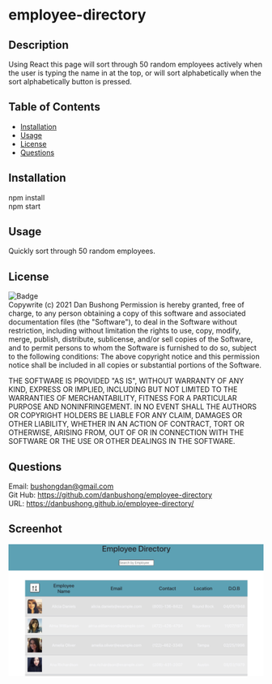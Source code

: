 # employee-directory
  ## Description
  Using React this page will sort through 50 random employees actively when the user is typing the name in at the top, or will sort alphabetically when the sort alphabetically button is pressed.
  ## Table of Contents
  * [Installation](#Installation)
  * [Usage](#Usage)
  * [License](#License)
  * [Questions](#Questions)
  ## Installation
  npm install
  <br>
  npm start
  ## Usage
  Quickly sort through 50 random employees.
  ## License
  ![Badge](https://img.shields.io/badge/license-MIT-green)<br>
  Copywrite (c) 2021 Dan Bushong
  Permission is hereby granted, free of charge, to any person obtaining a copy of this software
  and associated documentation files (the "Software"), to deal in the Software without restriction, 
  including without limitation the rights to use, copy, modify, merge, publish, distribute,
  sublicense, and/or sell copies of the Software,
  and to permit persons to whom the Software is furnished to do so, subject to the following conditions:
  The above copyright notice and this permission notice shall be included in all copies or substantial portions of the Software.
  
  THE SOFTWARE IS PROVIDED "AS IS", WITHOUT WARRANTY OF ANY KIND, 
  EXPRESS OR IMPLIED, INCLUDING BUT NOT LIMITED TO THE WARRANTIES OF MERCHANTABILITY, 
  FITNESS FOR A PARTICULAR PURPOSE AND NONINFRINGEMENT. 
  IN NO EVENT SHALL THE AUTHORS OR COPYRIGHT HOLDERS BE LIABLE FOR ANY CLAIM, DAMAGES OR OTHER LIABILITY, 
  WHETHER IN AN ACTION OF CONTRACT, TORT OR OTHERWISE, ARISING FROM, 
  OUT OF OR IN CONNECTION WITH THE SOFTWARE OR THE USE OR OTHER DEALINGS IN THE SOFTWARE.
  ## Questions
  Email: bushongdan@gmail.com<br>
  Git Hub: https://github.com/danbushong/employee-directory
  <br>
  URL: https://danbushong.github.io/employee-directory/
  ## Screenhot
  <img src="employee-directory.jpg">
